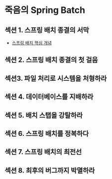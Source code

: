 # 죽음의 Spring Batch

## 섹션 1. 스프링 배치 종결의 서막
- [스프링 배치 핵심 개념](secsion-01/01.spring-batch-core.md)

## 섹션 2. 스프링 배치 종결의 첫 걸음

## 섹션3. 파일 처리로 시스템을 처형하라

## 섹션 4. 데이터베이스를 지배하라

## 섹션 5. 배치 스탭을 강탈하라

## 섹션 6. 스프링 배치를 정복하다

## 섹션 7. 스프링 배치의 최전선

## 섹션 8. 최후의 버그까지 박멸하라
